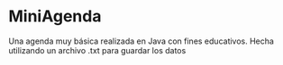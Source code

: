 # MiniAgenda
Una agenda muy básica realizada en Java con fines educativos. Hecha utilizando un archivo .txt para guardar los datos
